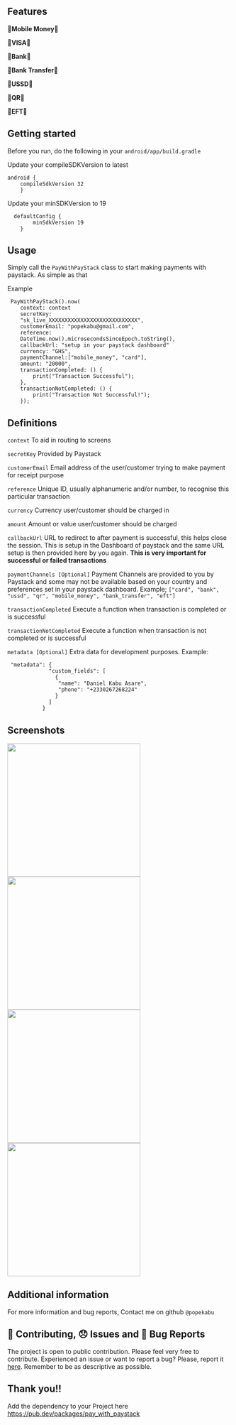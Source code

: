 ## Features


🎉**Mobile Money**🎉

🎉**VISA**🎉

🎉**Bank**🎉

🎉**Bank Transfer**🎉

🎉**USSD**🎉

🎉**QR**🎉

🎉**EFT**🎉

## Getting started

Before you run, do the following in your `android/app/build.gradle`

Update your compileSDKVersion to latest

```
android {
    compileSdkVersion 32
    }
```

Update your minSDKVersion to 19

```
  defaultConfig {
        minSdkVersion 19
    }
```

## Usage

Simply call the `PayWithPayStack` class to start making payments with paystack. As simple as that

Example

```
 PayWithPayStack().now(
    context: context
    secretKey:
    "sk_live_XXXXXXXXXXXXXXXXXXXXXXXXXXXX",
    customerEmail: "popekabu@gmail.com",
    reference:
    DateTime.now().microsecondsSinceEpoch.toString(),
    callbackUrl: "setup in your paystack dashboard"
    currency: "GHS",
    paymentChannel:["mobile_money", "card"],
    amount: "20000",
    transactionCompleted: () {
        print("Transaction Successful");
    },
    transactionNotCompleted: () {
        print("Transaction Not Successful!");
    });
```

## Definitions

`context`
To aid in routing to screens 

`secretKey`
Provided by Paystack

`customerEmail`
Email address of the user/customer trying to make payment for receipt purpose

`reference`
Unique ID, usually alphanumeric and/or number, to recognise this particular transaction

`currency`
Currency user/customer should be charged in

`amount`
Amount or value user/customer should be charged

`callbackUrl`
URL to redirect to after payment is successful, this helps close the session. This is setup in the Dashboard of paystack and the same URL setup is then provided here by you again. **This is very important for successful or failed transactions**

`paymentChannels [Optional]`
Payment Channels are provided to you by Paystack and some may not be available based on your country and preferences set in your paystack dashboard. Example; `["card", "bank", "ussd", "qr", "mobile_money", "bank_transfer", "eft"]`

`transactionCompleted`
Execute a function when transaction is completed or is successful

`transactionNotCompleted`
Execute a function when transaction is not completed or is successful

`metadata [Optional]`
Extra data for development purposes. Example:

```
 "metadata": {
             "custom_fields": [
               {
                "name": "Daniel Kabu Asare",
                "phone": "+2330267268224"
               }
             ]
           }
```

## Screenshots

<img alt="" src="https://user-images.githubusercontent.com/26738997/192014501-035de07d-1130-49b6-895c-32c3182676cf.png" width= 300/> <img alt="" src="https://user-images.githubusercontent.com/26738997/192014543-82674864-2851-4b2b-9f92-be73aa370702.png" width= 300/>
<img alt="" src="https://user-images.githubusercontent.com/26738997/192014596-0396ee68-febf-4bf9-8d74-30253c9c94fe.png" width= 300/> <img alt="" src="https://user-images.githubusercontent.com/26738997/192014634-a74376f8-7e96-4842-a133-58196f146b61.png" width= 300/>

## Additional information

For more information and bug reports, Contact me on github `@popekabu`

## 📝 Contributing, 😞 Issues and 🐛 Bug Reports

The project is open to public contribution. Please feel very free to contribute. Experienced an issue or want to report a bug? Please, report it <a href="https://github.com/popekabu/pay_with_paystack/issues">here</a>. Remember to be as descriptive as possible.

## Thank you!!
Add the dependency to your Project here <https://pub.dev/packages/pay_with_paystack>
